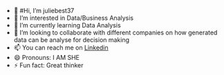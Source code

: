 - 👋 #Hi, I’m juliebest37
- 👀 I’m interested in Data/Business Analysis 
- 🌱 I’m currently learning Data Analysis 
- 💞️ I’m looking to collaborate with different companies on how generated data can be analyse for decision making
- 📫 You can reach me on [Linkedin](https://www.linkedin.com/in/juliana-appah-/)
- 😄 Pronouns: I AM SHE
- ⚡ Fun fact: Great thinker

<!---
juliebest37/juliebest37 is a ✨ special ✨ repository because its `README.md` (this file) appears on your GitHub profile.
You can click the Preview link to take a look at your changes.
--->
